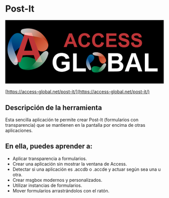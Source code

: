 # Post-It
![Access-global](blob/main/Images/Logo1.png) 

[https://access-global.net/post-it/](https://access-global.net/post-it/)


## Descripción de la herramienta
Esta sencilla aplicación te permite crear Post-It (formularios con transparencia) que se mantienen en la pantalla por encima de otras aplicaciones. 

## En ella, puedes aprender a:
* Aplicar transparencia a formularios.
* Crear una aplicación sin mostrar la ventana de Access.
* Detectar si una aplicación es .accdb o .accde y actuar según sea una u otra.
* Crear msgbox modernos y personalizados.
* Utilizar instancias de formularios.
* Mover formularios arrastrándolos con el ratón.

